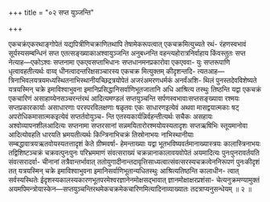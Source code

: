 +++
title = "०२ सप्त युञ्जन्ति"

+++

एकचक्रंएकरथाङ्गोपेतं यद्यपित्रीणिचक्राणितथापि तेषामेकरूपत्वात् एकचक्रमित्युच्यते रथं- रंहणस्वभावं सूर्यस्यसम्बन्धिनं सप्त एतत्सङ्ख्याकाअश्वायुञ्जन्ति अनुबध्नन्ति वहन्त्यहोरात्रनिर्वाहाय किंवस्तुतः सप्त नेत्याह—एकोऽश्वः सप्तनामा एकएवसप्ताभिधानः सप्तधानमनप्रकारोवा एकएववा- युः सप्तरूपाणि धृत्वावहतीत्यर्थः वाय्व् धीनत्वादन्तरिक्षसञ्चारस्य एकचक्र मित्युक्तम् कीदृशन्तदि- त्यतआह—त्रिनाभिवलयत्रयमध्यस्थितनाभिस्थानीयच्छिद्रत्रयोपेतं अजरंअमरणधर्मकं अनर्वंअशि- थिलं पुनस्तदेवविशेष्यते यत्रयस्मिन् चक्रे इमाविश्वाभुवना इमानिप्रसिद्धानिसर्वाणिभूतजातानि अधि आश्रित्य तस्थुः तिष्ठन्ति यद्वा एकचक्रं एकचारिणं असाहाय्येनसञ्चरन्तंरथं आदित्यमण्डलं सप्तयुञ्चन्ति सर्पणस्वभावाःसप्तसङ्ख्यावा रश्मयः सप्तप्रकारकार्याः असाधारणाः परस्परविलक्षणाः षळृतवः एकः साधारणइत्येवं अथवा मासद्वयात्मकाः षट् अपरोधिकमासात्मकइत्येवं सप्तर्तवोयुञ्च- न्ति एतस्यकार्यन्निर्वहन्तीत्यर्थः सचैकः असहायः अश्वोव्यापनशीलआदित्यः सप्तनामा सप्तरसानां सन्नमयितारोरश्मयोयस्यतादृशः सप्तऋषिभिः स्तूयमानोवा आदित्योवहति धारयति भ्रमयतीत्यर्थः किन्त्रिनाभिचक्रं तिस्रोनाभयः नाभिस्थानीयाः सम्बद्धावात्रयऋतवोयस्यतत्तादृशं केते ग्रीष्मवर्षा- हेमन्ताख्याः यद्वा भूतभविष्यवर्तमानाख्यास्त्रयः कालास्त्रिनाभयः तद्विशिष्टञ्चक्रं चक्रवत्पुनःपुनः परिभ्रममाणं संवत्सराख्यं चक्रन्नानाकालावयवोपेतं अयमादित्यः पुनःपुनरावर्तयति संवत्सरादर्वा- चीनानां तत्रैवान्तर्भावात् ततोयुगादीनान्तदावृत्तिसाध्यत्वात्संवत्सरस्यचक्रत्वेननिरूपणं पुनःकीदृशं तत् यत्रयस्मिन् चक्रे इमाविश्वाभुवना इमानिसर्वाणिभूतान्यधितस्थुः आश्रित्यतिष्ठन्ति कालाधीन- त्वात् सर्वस्यस्थितेः ईदृशस्यकालस्यकारणभूतपरमेश्वरज्ञानेनमोक्षसद्भावात् ज्ञानमोक्षाक्षरप्रशंसा- चेत्यनुक्रमण्यामुक्तं अयमपिमन्त्रोयास्केन—सप्तयुञ्चन्तिरथमेकचक्रमेकचारिणमित्यादिनाव्याख्यातः तदत्राप्यनुसन्धेयम् ॥ २ ॥